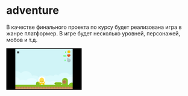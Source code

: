 # adventure

В качестве финального проекта по курсу будет реализована игра в жанре платформер. В игре будет несколько уровней, персонажей, мобов и т.д.

<img src="https://github.com/Gramotei-vlad/gameOnPygame/blob/master/Screenshots/Screenshot1.png" width="200" alt="Пример возможной структуры проекта" />
